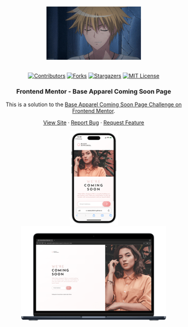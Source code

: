 <br />
<div align="center">
    <img src="./assets/images/200w.gif" alt="Logo">
  </a>
  <br />
  <br />

[![Contributors][contributors-shield]][contributors-url]
[![Forks][forks-shield]][forks-url]
[![Stargazers][stars-shield]][stars-url]
[![MIT License][license-shield]][license-url]

<h3 align="center">Frontend Mentor - Base Apparel Coming Soon Page</h3>


This is a solution to the [Base Apparel Coming Soon Page Challenge on Frontend Mentor](https://www.frontendmentor.io/challenges/base-apparel-coming-soon-page-5d46b47f8db8a7063f9331a0).

  <p align="center">   
    <a href="https://sedaryildirim.github.io/ping-coming-soon-page-main/">View Site</a>
    ·
    <a href="https://github.com/sedaryildirim/ping-coming-soon-page-main/issues">Report Bug</a>
    ·
    <a href="https://github.com/sedaryildirim/ping-coming-soon-page-main/issues">Request Feature</a>
  </p>
</div>

<div align="center">

![Mobile](./assets/images/mobile.png)
![Desktop](./assets/images/desktop.png)
</div>

<!-- MARKDOWN LINKS & IMAGES -->
<!-- https://www.markdownguide.org/basic-syntax/#reference-style-links -->
[contributors-shield]: https://img.shields.io/github/contributors/sedaryildirim/ping-coming-soon-page-main.svg?style=for-the-badge
[contributors-url]: https://github.com/sedaryildirim/ping-coming-soon-page-main/graphs/contributors
[forks-shield]: https://img.shields.io/github/forks/sedaryildirim/ping-coming-soon-page-main.svg?style=for-the-badge
[forks-url]: https://github.com/sedaryildirim/ping-coming-soon-page-main/network/members
[stars-shield]: https://img.shields.io/github/stars/sedaryildirim/ping-coming-soon-page-main.svg?style=for-the-badge
[stars-url]: https://github.com/sedaryildirim/ping-coming-soon-page-main/stargazers
[license-shield]: https://img.shields.io/github/license/sedaryildirim/ping-coming-soon-page-main.svg?style=for-the-badge
[license-url]: https://github.com/sedaryildirim/ping-coming-soon-page-main/blob/main/LICENSE.txt
[product-screenshot]: imgs/screenshot.png